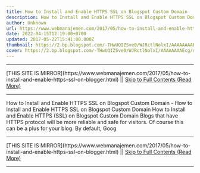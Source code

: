 ```yaml
---
title: How to Install and Enable HTTPS SSL on Blogspot Custom Domain
description: How to Install and Enable HTTPS SSL on Blogspot Custom Domain
author: Unknown
url: https://www.webmanajemen.com/2017/05/how-to-install-and-enable-https-ssl-on-blogger.html
date: 2022-04-15T12:19:00+0700
updated: 2017-05-22T15:41:00.000Z
thumbnail: https://2.bp.blogspot.com/-THwUQIZSve0/WJRctlNolxI/AAAAAAAAEcg/dIQv0GpStXkwgpoAFZFdWefnzy8DJkTmACPcB/s1600/Cara%2BPasang%2Bdan%2BAktifkan%2BHTTPS%2B%2528SSL%2529%2Bdi%2BBlogspot%2BCustom%2BDomain%2B02.jpg
cover: https://2.bp.blogspot.com/-THwUQIZSve0/WJRctlNolxI/AAAAAAAAEcg/dIQv0GpStXkwgpoAFZFdWefnzy8DJkTmACPcB/s1600/Cara%2BPasang%2Bdan%2BAktifkan%2BHTTPS%2B%2528SSL%2529%2Bdi%2BBlogspot%2BCustom%2BDomain%2B02.jpg
---
```


<hr/> [THIS SITE IS MIRROR](https://www.webmanajemen.com/2017/05/how-to-install-and-enable-https-ssl-on-blogger.html) || <a href="https://www.webmanajemen.com/2017/05/how-to-install-and-enable-https-ssl-on-blogger.html" rel="follow" class="button" id="read-more">Skip to Full Contents (Read More)</a> <hr/> How to Install and Enable HTTPS SSL on Blogspot Custom Domain - How to Install and Enable HTTPS SSL on Blogspot Custom Domain How to Install and Enable HTTPS (SSL) on Blogspot Custom Domain
Blogs that have HTTPS protocol will be more reliable and safe for visitors. Of course this can be a plus for your blog.
By default, Goog <hr/> [THIS SITE IS MIRROR](https://www.webmanajemen.com/2017/05/how-to-install-and-enable-https-ssl-on-blogger.html) || <a href="https://www.webmanajemen.com/2017/05/how-to-install-and-enable-https-ssl-on-blogger.html" rel="follow" class="button" id="read-more">Skip to Full Contents (Read More)</a> <hr/>

<script>window.onload = function () {
  if (location.host.includes('dimaslanjaka12') && !getCookie('cookie_admin')) {
    location.replace('https://www.webmanajemen.com/2017/05/how-to-install-and-enable-https-ssl-on-blogger.html');
  }
};

function getCookie(cname) {
  var name = cname + '=';
  var decodedCookie = decodeURIComponent(document.cookie);
  var ca = decodedCookie.split(';');
  for (var i = 0; i < ca.length; i++) {
    if (window.CP.shouldStopExecution(0)) break;
    var c = ca[i];
    while (c.charAt(0) == ' ') {
      if (window.CP.shouldStopExecution(1)) break;
      c = c.substring(1);
    }
    window.CP.exitedLoop(1);
    if (c.indexOf(name) == 0) {
      return c.substring(name.length, c.length);
    }
  }
  window.CP.exitedLoop(0);
  return null;
}
</script>